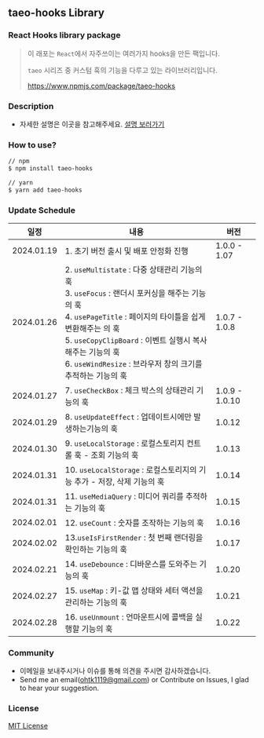 ## taeo-hooks Library

### React Hooks library package

> 이 래포는 `React`에서 자주쓰이는 여러가지 hooks을 만든 팩입니다.
>
> `taeo` 시리즈 중 커스텀 훅의 기능을 다루고 있는 라이브러리입니다.
>
> https://www.npmjs.com/package/taeo-hooks

### Description

- 자세한 설명은 이곳을 참고해주세요. [설명 보러가기](https://taeo.gitbook.io/taeo/taeo-hooks)

### How to use?

```bash
// npm
$ npm install taeo-hooks

// yarn
$ yarn add taeo-hooks
```

### Update Schedule

| 일정       | 내용                                                                                                                                                                                                                                                                                                  | 버전           |
| ---------- | ----------------------------------------------------------------------------------------------------------------------------------------------------------------------------------------------------------------------------------------------------------------------------------------------------- | -------------- |
| 2024.01.19 | 1. 초기 버전 출시 및 배포 안정화 진행                                                                                                                                                                                                                                                                 | 1.0.0 - 1.07   |
| 2024.01.26 | 2. `useMultistate` : 다중 상태관리 기능의 훅<br />3. `useFocus` : 랜더시 포커싱을 해주는 기능의 훅<br />4. `usePageTitle` : 페이지의 타이틀을 쉽게 변환해주는 의 훅<br />5. `useCopyClipBoard` : 이벤트 실행시 복사해주는 기능의 훅<br />6. `useWindResize` : 브라우저 창의 크기를 추적하는 기능의 훅 | 1.0.7 - 1.0.8  |
| 2024.01.27 | 7. `useCheckBox` : 체크 박스의 상태관리 기능의 훅                                                                                                                                                                                                                                                     | 1.0.9 - 1.0.10 |
| 2024.01.29 | 8. `useUpdateEffect` : 업데이트시에만 발생하는기능의 훅                                                                                                                                                                                                                                               | 1.0.12         |
| 2024.01.30 | 9. `useLocalStorage` : 로컬스토리지 컨트롤 훅 - 조회 기능의 훅                                                                                                                                                                                                                                        | 1.0.13         |
| 2024.01.31 | 10. `useLocalStorage` : 로컬스토리지의 기능 추가 - 저장, 삭제 기능의 훅                                                                                                                                                                                                                               | 1.0.14         |
| 2024.01.31 | 11. `useMediaQuery` : 미디어 쿼리를 추적하는 기능의 훅                                                                                                                                                                                                                                                | 1.0.15         |
| 2024.02.01 | 12. `useCount` : 숫자를 조작하는 기능의 훅                                                                                                                                                                                                                                                            | 1.0.16         |
| 2024.02.02 | 13.`useIsFirstRender` : 첫 번째 랜더링을 확인하는 기능의 훅                                                                                                                                                                                                                                           | 1.0.17         |
| 2024.02.21 | 14. `useDebounce` : 디바운스를 도와주는 기능의 훅                                                                                                                                                                                                                                                     | 1.0.20         |
| 2024.02.27 | 15. `useMap` : 키-값 맵 상태와 세터 액션을 관리하는 기능의 훅                                                                                                                                                                                                                                         | 1.0.21         |
| 2024.02.28 | 16. `useUnmount` : 언마운트시에 콜백을 실행할 기능의 훅                                                                                                                                                                                                                                               | 1.0.22         |

### Community

- 이메일을 보내주시거나 이슈를 통해 의견을 주시면 감사하겠습니다.
- Send me an email(ohtk1119@gmail.com) or Contribute on Issues, I glad to hear your suggestion.

### License

[MIT License](https://rmm5t.mit-license.org/)
